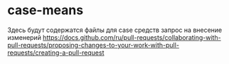 # case-means
Здесь будут содержатся файлы для case средств
запрос на внесение изменерий
https://docs.github.com/ru/pull-requests/collaborating-with-pull-requests/proposing-changes-to-your-work-with-pull-requests/creating-a-pull-request
